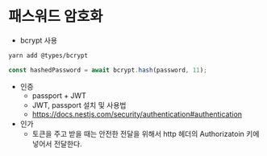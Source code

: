# 패스워드 암호화

- bcrypt 사용

```bash
yarn add @types/bcrypt
```

```typescript
const hashedPassword = await bcrypt.hash(password, 11);
```

- 인증
  - passport + JWT
  - JWT, passport 설치 및 사용법
  - https://docs.nestjs.com/security/authentication#authentication
- 인가
  - 토큰을 주고 받을 때는 안전한 전달을 위해서 http 헤더의 Authorizatoin 키에 넣어서 전달한다.
